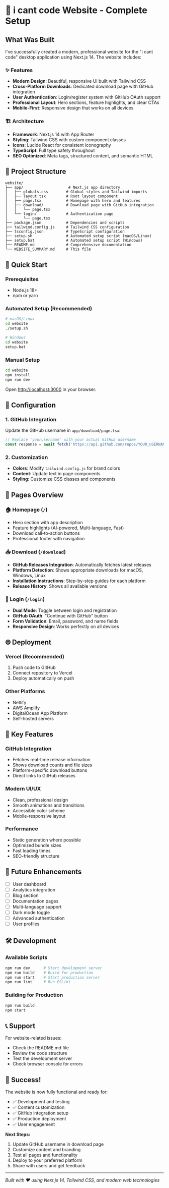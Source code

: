 # 🚀 i cant code Website - Complete Setup

## What Was Built

I've successfully created a modern, professional website for the "i cant code" desktop application using Next.js 14. The website includes:

### ✨ Features
- **Modern Design**: Beautiful, responsive UI built with Tailwind CSS
- **Cross-Platform Downloads**: Dedicated download page with GitHub integration
- **User Authentication**: Login/register system with GitHub OAuth support
- **Professional Layout**: Hero sections, feature highlights, and clear CTAs
- **Mobile-First**: Responsive design that works on all devices

### 🏗️ Architecture
- **Framework**: Next.js 14 with App Router
- **Styling**: Tailwind CSS with custom component classes
- **Icons**: Lucide React for consistent iconography
- **TypeScript**: Full type safety throughout
- **SEO Optimized**: Meta tags, structured content, and semantic HTML

## 📁 Project Structure

```
website/
├── app/                    # Next.js app directory
│   ├── globals.css        # Global styles and Tailwind imports
│   ├── layout.tsx         # Root layout component
│   ├── page.tsx           # Homepage with hero and features
│   ├── download/          # Download page with GitHub integration
│   │   └── page.tsx
│   └── login/             # Authentication page
│       └── page.tsx
├── package.json           # Dependencies and scripts
├── tailwind.config.js     # Tailwind CSS configuration
├── tsconfig.json          # TypeScript configuration
├── setup.sh               # Automated setup script (macOS/Linux)
├── setup.bat              # Automated setup script (Windows)
├── README.md              # Comprehensive documentation
└── WEBSITE_SUMMARY.md     # This file
```

## 🚀 Quick Start

### Prerequisites
- Node.js 18+ 
- npm or yarn

### Automated Setup (Recommended)
```bash
# macOS/Linux
cd website
./setup.sh

# Windows
cd website
setup.bat
```

### Manual Setup
```bash
cd website
npm install
npm run dev
```

Open [http://localhost:3000](http://localhost:3000) in your browser.

## 🔧 Configuration

### 1. GitHub Integration
Update the GitHub username in `app/download/page.tsx`:
```typescript
// Replace 'yourusername' with your actual GitHub username
const response = await fetch('https://api.github.com/repos/YOUR_USERNAME/i-cant-code/releases')
```

### 2. Customization
- **Colors**: Modify `tailwind.config.js` for brand colors
- **Content**: Update text in page components
- **Styling**: Customize CSS classes and components

## 📱 Pages Overview

### 🏠 Homepage (`/`)
- Hero section with app description
- Feature highlights (AI-powered, Multi-language, Fast)
- Download call-to-action buttons
- Professional footer with navigation

### 📥 Download (`/download`)
- **GitHub Releases Integration**: Automatically fetches latest releases
- **Platform Detection**: Shows appropriate downloads for macOS, Windows, Linux
- **Installation Instructions**: Step-by-step guides for each platform
- **Release History**: Shows all available versions

### 🔐 Login (`/login`)
- **Dual Mode**: Toggle between login and registration
- **GitHub OAuth**: "Continue with GitHub" button
- **Form Validation**: Email, password, and name fields
- **Responsive Design**: Works perfectly on all devices

## 🌐 Deployment

### Vercel (Recommended)
1. Push code to GitHub
2. Connect repository to Vercel
3. Deploy automatically on push

### Other Platforms
- Netlify
- AWS Amplify
- DigitalOcean App Platform
- Self-hosted servers

## 🎯 Key Features

### GitHub Integration
- Fetches real-time release information
- Shows download counts and file sizes
- Platform-specific download buttons
- Direct links to GitHub releases

### Modern UI/UX
- Clean, professional design
- Smooth animations and transitions
- Accessible color scheme
- Mobile-responsive layout

### Performance
- Static generation where possible
- Optimized bundle sizes
- Fast loading times
- SEO-friendly structure

## 🔮 Future Enhancements

- [ ] User dashboard
- [ ] Analytics integration
- [ ] Blog section
- [ ] Documentation pages
- [ ] Multi-language support
- [ ] Dark mode toggle
- [ ] Advanced authentication
- [ ] User profiles

## 🛠️ Development

### Available Scripts
```bash
npm run dev      # Start development server
npm run build    # Build for production
npm run start    # Start production server
npm run lint     # Run ESLint
```

### Building for Production
```bash
npm run build
npm start
```

## 📞 Support

For website-related issues:
- Check the README.md file
- Review the code structure
- Test the development server
- Check browser console for errors

## 🎉 Success!

The website is now fully functional and ready for:
- ✅ Development and testing
- ✅ Content customization
- ✅ GitHub integration setup
- ✅ Production deployment
- ✅ User engagement

**Next Steps:**
1. Update GitHub username in download page
2. Customize content and branding
3. Test all pages and functionality
4. Deploy to your preferred platform
5. Share with users and get feedback

---

*Built with ❤️ using Next.js 14, Tailwind CSS, and modern web technologies*

